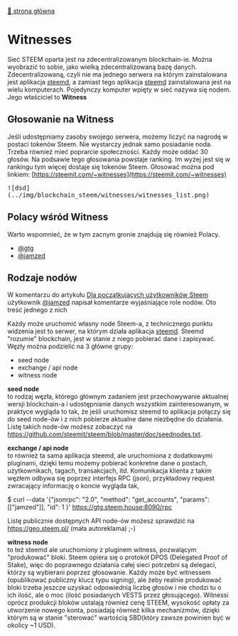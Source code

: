 [:rocket:  strona główna](/?id=podstawowe-informacje-o-steemit)

Witnesses
======

Sieć STEEM oparta jest na zdecentralizowanym blockchain-ie. Można wyobrazić to sobie, jako wielką zdecentralizowaną bazę danych.
Zdecentralizowaną, czyli nie ma jednego serwera na którym zainstalowana jest aplikacja [steemd](https://github.com/steemit/steem), a zamiast tego aplikacja [steemd](https://github.com/steemit/steem) zainstalowana jest na
wielu komputerach. Pojedynczy komputer wpięty w sieć nazywa się nodem. Jego właściciel to **Witness**


## Głosowanie na Witness

Jeśli udostępniamy zasoby swojego serwera, możemy liczyć na nagrodę w postaci tokenów Steem. Nie wystarczy jednak samo posiadanie noda. Trzeba również mieć poprarcie społeczności.
Każdy może oddać 30 głosów. Na podsawie tego głosowania powstaje ranking. Im wyżej jest się w rankingu tym więcej dostaje się tokenów Steem.
Głosować można pod linkiem: [https://steemit.com/~witnesses](https://steemit.com/~witnesses)

<kbd>
    ![dsd](../img/blockchain_steem/witnesses/witnesses_list.png)
</kbd>

## Polacy wśród Witness

Warto wspomnieć, że w tym zacnym gronie znajdują się również Polacy. 

- [@gtg](https://steemit.com/@gtg)
- [@jamzed](https://steemit.com/@jamzed)


## Rodzaje nodów

W komentarzu do artykułu [Dla początkujących użytkowników Steem](https://steemit.com/polish/@alcik/dla-poczatkujacych-uzytkownikow-steem-troche-o-blockchainie-steem-wynagrodzeniu-kuratorskim-i-kategoriach#@piotr-galas/re-alcik-dla-poczatkujacych-uzytkownikow-steem-troche-o-blockchainie-steem-wynagrodzeniu-kuratorskim-i-kategoriach-20171218t213123167z)
użytkownik [@jamzed](https://steemit.com/@jamzed) napisał komentarze wyjaśniające role nodów. Oto treść jednego z nich


Każdy może uruchomić własny node Steem-a, z technicznego punktu widzenia jest to serwer, na którym działa aplikacja [steemd](https://github.com/steemit/steem). Steemd "rozumie" blockchain, jest w stanie z niego pobierać dane i zapisywać. Węzły można podzielić na 3 główne grupy:


* seed node
* exchange / api node
* witness node

**seed node**  
to rodzaj węzła, którego głównym zadaniem jest przechowywanie aktualnej wersji blockchain-a i udostępnianie danych wszystkim zainteresowanym, w praktyce wygląda to tak, że jeśli uruchomisz steemd to aplikacja połączy się do seed node-ów i z nich pobierze aktualne dane niezbędne do działania. Listę takich node-ów możesz zobaczyć na https://github.com/steemit/steem/blob/master/doc/seednodes.txt.

**exchange / api node**  
to również ta sama aplikacja steemd, ale uruchomiona z dodatkowymi pluginami, dzięki temu możemy pobierać konkretne dane o postach, użytkownikach, tagach, transakcjach, itd. Komunikacja klienta z takim węzłem odbywa się poprzez interfejs RPC (json), przykładowy request zwracający informację o koncie wygląda tak,

$ curl --data '{"jsonrpc": "2.0", "method": "get_accounts", "params": [["jamzed"]], "id": 1 }' https://gtg.steem.house:8090/rpc

Listę publicznie dostępnych API node-ów możesz sprawdzić na https://geo.steem.pl/ (mała autoreklama) ;-)

**witness node**   
to też steemd ale uruchomiony z pluginem witness, pozwalącym "produkować" bloki. Steem opiera się o protokół DPOS (Delegated Proof of Stake), więc do poprawnego działania całej sieci potrzebni są delegaci, którzy są wybierani poprzez głosowanie. Każdy może być witnessem (opublikować publiczny klucz typu signing), ale żeby realnie produkować bloki trzeba jeszcze uzyskać odpowiednią liczbę głosów i nie chodzi tu o ich ilość, ale o moc (ilość posiadanych VESTS przez głosującego). Witnessi oprócz produkcji bloków ustalają również cenę STEEM, wysokość opłaty za utworzenie nowego konta, posiadają również kilka mechanizmów, dzięki którym są w stanie "sterować" wartością SBD(który zawsze powinien być w okolicy ~1 USD).